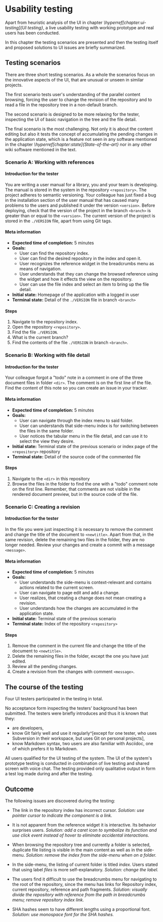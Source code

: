 # Usability testing

Apart from heuristic analysis of the UI in chapter _\hyperref[chapter:ui-testing]{UI testing}_, a live usability testing with working prototype and real users has been conducted.

In this chapter the testing scenarios are presented and then the testing itself and proposed solutions to UI issues are briefly summarized.

## Testing scenarios

There are three short testing scenarios.
As a whole the scenarios focus on the innovative aspects of the UI, that are unusual or unseen in similar projects.

The first scenario tests user's understanding of the parallel content browsing, forcing the user to change the revision of the repository and to read a file in the repository tree in a non-default branch.

The second scenario is designed to be more relaxing for the tester, inspecting the UI of basic navigation in the tree and the file detail.

The final scenario is the most challenging.
Not only it is about the content editing but also it tests the concept of accumulating the pending changes in the application state, which is a feature not seen in any software mentioned in the chapter _\hyperref[chapter:state]{State-of-the-art}_ nor in any other wiki software mentioned in the text.

### Scenario A: Working with references

#### Introduction for the tester

You are writing a user manual for a library, you and your team is developing.
The manual is stored in the system in the repository `<repository>`.
The project adheres to semantic versioning.
Your colleague has just fixed a bug in the installation section of the user manual that has caused many problems to the users and published it under the version `<version>`.
Before deploying, check that the version of the project in the branch `<branch>` is greater than or equal to the `<version>`.
The current version of the project is stored in the `./VERSION` file, apart from using Git tags.

#### Meta information

- **Expected time of completion:** 5 minutes
- **Goals:**
    - User can find the repository index.
    - User can find the desired repository in the index and open it.
    - User recognizes the reference widget in the breadcrumbs menu as means of navigation.
    - User understands that they can change the browsed reference using the widget and how it effects the view on the repository.
    - User can use the file index and select an item to bring up the file detail.
- **Initial state:** Homepage of the application with a logged in user
- **Terminal state:** Detail of the `./VERSION` file in branch `<branch>`

#### Steps

1. Navigate to the repository index.
2. Open the repository `<repository>`.
3. Find the file `./VERSION`.
4. What is the current branch?
5. Find the contents of the file `./VERSION` in branch `<branch>`.

### Scenario B: Working with file detail

#### Introduction for the tester

Your colleague forgot a "todo" note in a comment in one of the three document files in folder `<dir>`.
The comment is on the first line of the file.
Find the content of this note so you can create an issue in your tracker.

#### Meta information

- **Expected time of completion:** 5 minutes
- **Goals:**
    - User can navigate through the index menu to said folder.
    - User can understands that side-menu index is for switching between the files in the same folder.
    - User notices the tabular menu in the file detail, and can use it to select the view they desire.
- **Initial state:** Terminal state of the previous scenario or index page of the `<repository>` repository
- **Terminal state:** Detail of the source code of the commented file

#### Steps

1. Navigate to the `<dir>` in this repository
2. Browse the files in the folder to find the one with a "todo" comment note on the first line.
Remember, that comments are not visible in the rendered document preview, but in the source code of the file.

### Scenario C: Creating a revision

#### Introduction for the tester

In the file you were just inspecting it is necessary to remove the comment and change the title of the document to `<newtitle>`.
Apart from that, in the same revision, delete the remaining two files in the folder, they are no longer needed.
Review your changes and create a commit with a message `<message>`.

#### Meta information

- **Expected time of completion:** 5 minutes
- **Goals:**
    - User understands the side-menu is context-relevant and contains actions related to the current screen.
    - User can navigate to page edit and add a change.
    - User realizes, that creating a change does not mean creating a revision.
    - User understands how the changes are accumulated in the application state.
- **Initial state:** Terminal state of the previous scenario
- **Terminal state:** Index of the repository `<repository>`

#### Steps

1. Remove the comment in the current file and change the title of the document to `<newtitle>`.
2. Delete the remaining files in the folder, except the one you have just edited.
3. Review all the pending changes.
4. Create a revision from the changes with comment `<message>`.


## The course of the testing

Four UI testers participated in the testing in total.

No acceptance form inspecting the testers' background has been submitted.
The testers were briefly introduces and thus it is known that they:

- are developers,
- know Git fairly well and use it regularly^[except for one tester, who uses Subversion in their workspace, but uses Git on personal projects],
- know Markdown syntax, two users are also familiar with Asciidoc, one of which prefers it to Markdown.

All users qualified for the UI testing of the system.
The UI of the system's prototype testing is conducted in combination of live testing and shared screen with voice chat.
The testing provided only qualitative output in form a test log made during and after the testing.

## Outcome

The following issues are discovered during the testing:

- The link in the repository index has incorrect cursor.
*Solution: use pointer cursor to indicate the component is a link.*

- It is not apparent from the reference widget it is interactive.
Its behavior surprises users.
*Solution: add a caret icon to symbolize its function and use click event instead of hover to eliminate accidental interactions.*

- When browsing the repository tree and currently a folder is selected, duplicate file listing is visible in the main content as well as in the side-menu.
*Solution: remove the index from the side-menu when on a folder.*

- In the side-menu, the listing of current folder is titled *index*. Users stated that using label *files* is more self-explanatory.
*Solution: change the label.*

- The users find it difficult to use the breadcrumbs menu for navigating to the root of the repository, since the menu has links for Repository index, current repository, reference and path fragments.
*Solution: visually divide the repository with reference from the path in breadcrumbs menu; remove repository index link.*

- SHA hashes seem to have different lengths using a proportional font.
*Solution: use monospace font for the SHA hashes.*
